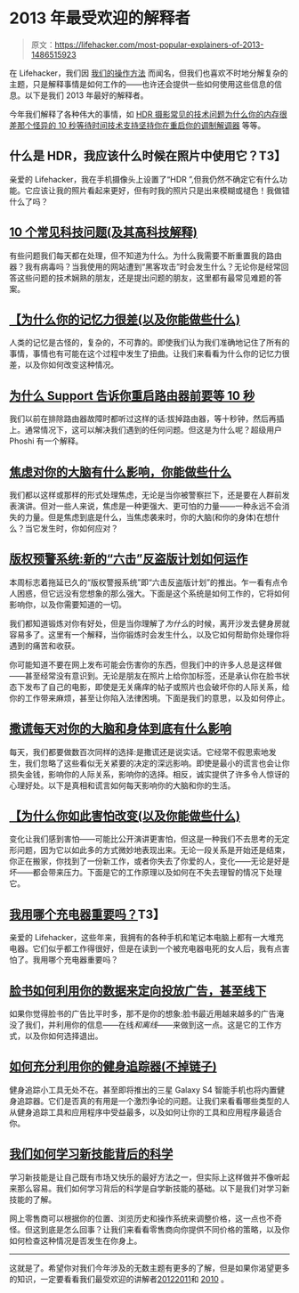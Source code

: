 # 2013 年最受欢迎的解释者

> 原文：<https://lifehacker.com/most-popular-explainers-of-2013-1486515923>

在 Lifehacker，我们因 [我们的操作方法](https://lifehacker.com/most-popular-how-to-guides-of-2013-1474868022) 而闻名，但我们也喜欢不时地分解复杂的主题，只是解释事情是如何工作的——也许还会提供一些如何使用这些信息的信息。以下是我们 2013 年最好的解释者。



今年我们解释了各种伟大的事情，如 [HDR 摄影](https://lifehacker.com/what-is-hdr-and-when-should-i-use-it-in-my-photos-5991508)[常见的技术问题](http://lifehacker.com/10-common-tech-questions-and-their-high-tech-explanati-1411081494)[为什么你的内存很差](http://lifehacker.com/why-your-memory-sucks-and-what-you-can-do-about-it-596782066)[那个怪异的 10 秒等待时间技术支持坚持你在重启你的调制解调器](http://lifehacker.com/why-support-tells-you-to-wait-10-seconds-before-rebooti-836539426) 等等。

## 什么是 HDR，我应该什么时候在照片中使用它？T3】

亲爱的 Lifehacker，我在手机摄像头上设置了“HDR ”,但我仍然不确定它有什么功能。它应该让我的照片看起来更好，但有时我的照片只是出来模糊或褪色！我做错什么了吗？

## [10 个常见科技问题(及其高科技解释)](http://lifehacker.com/10-common-tech-questions-and-their-high-tech-explanati-1411081494)

有些问题我们每天都在处理，但不知道为什么。为什么我需要不断重置我的路由器？我有病毒吗？当我使用的网站遭到“黑客攻击”时会发生什么？无论你是经常回答这些问题的技术娴熟的朋友，还是提出问题的朋友，这里都有最常见难题的答案。

## [【为什么你的记忆力很差(以及你能做些什么)](http://lifehacker.com/why-your-memory-sucks-and-what-you-can-do-about-it-596782066)

人类的记忆是古怪的，复杂的，不可靠的。即使我们认为我们准确地记住了所有的事情，事情也有可能在这个过程中发生了扭曲。让我们来看看为什么你的记忆力很差，以及你如何改变这种情况。

## [为什么 Support 告诉你重启路由器前要等 10 秒](http://lifehacker.com/why-support-tells-you-to-wait-10-seconds-before-rebooti-836539426)

我们以前在排除路由器故障时都听过这样的话:拔掉路由器，等十秒钟，然后再插上。通常情况下，这可以解决我们遇到的任何问题。但这是为什么呢？超级用户 Phoshi 有一个解释。

## [焦虑对你的大脑有什么影响，你能做些什么](http://lifehacker.com/what-anxiety-actually-does-to-you-and-what-you-can-do-a-1468128356)

我们都以这样或那样的形式处理焦虑，无论是当你被警察拦下，还是要在人群前发表演讲。但对一些人来说，焦虑是一种更强大、更可怕的力量——一种永远不会消失的力量。但是焦虑到底是什么，当焦虑袭来时，你的大脑(和你的身体)在想什么？当它发生时，你如何应对？

## [版权预警系统:新的“六击”反盗版计划如何运作](https://lifehacker.com/the-copyright-alert-system-how-the-new-six-strikes-a-5986961)

本周标志着拖延已久的“版权警报系统”即“六击反盗版计划”的推出。乍一看有点令人困惑，但它远没有您想象的那么强大。下面是这个系统是如何工作的，它将如何影响你，以及你需要知道的一切。

我们都知道锻炼对你有好处，但是当你理解了*为什么*的时候，离开沙发去健身房就容易多了。这里有一个解释，当你锻炼时会发生什么，以及它如何帮助你处理你将遇到的痛苦和收获。

你可能知道不要在网上发布可能会伤害你的东西，但我们中的许多人总是这样做——甚至经常没有意识到。无论是朋友在照片上给你加标签，还是承认你在脸书状态下发布了自己的电影，即使是无关痛痒的帖子或照片也会破坏你的人际关系，给你的工作带来麻烦，甚至让你陷入法律困境。下面是我们的意思，以及如何停止。

## [撒谎每天对你的大脑和身体到底有什么影响](http://lifehacker.com/what-lying-actually-does-to-your-brain-and-body-every-d-5968613)

每天，我们都要做数百次同样的选择:是撒谎还是说实话。它经常不假思索地发生，我们忽略了这些看似无关紧要的决定的深远影响。即使是最小的谎言也会让你损失金钱，影响你的人际关系，影响你的选择。相反，诚实提供了许多令人惊讶的心理好处。以下是真相和谎言如何每天影响你的大脑和你的生活。

## [【为什么你如此害怕改变(以及你能做些什么)](http://lifehacker.com/why-youre-so-afraid-of-change-and-what-you-can-do-abou-5982622)

变化让我们感到害怕——可能比公开演讲更害怕，但这是一种我们不去思考的无定形问题，因为它以如此多的方式微妙地表现出来。无论一段关系是开始还是结束，你正在搬家，你找到了一份新工作，或者你失去了你爱的人，变化——无论是好是坏——都会带来压力。下面是它的工作原理以及如何在不失去理智的情况下处理它。

## [我用哪个充电器重要吗？](http://lifehacker.com/does-it-matter-which-charger-i-use-922783980)T3】

亲爱的 Lifehacker，这些年来，我拥有的各种手机和笔记本电脑上都有一大堆充电器。它们似乎都工作得很好，但是在读到一个被充电器电死的女人后，我有点害怕了。我用哪个充电器重要吗？

## [脸书如何利用你的数据来定向投放广告，甚至线下](http://lifehacker.com/how-facebook-uses-your-data-to-target-ads-even-offline-5994380)

如果你觉得脸书的广告比平时多，那不是你的想象:脸书最近用越来越多的广告淹没了我们，并利用你的信息——在线*和离线*——来做到这一点。这是它的工作方式，以及你如何选择退出。

## [如何充分利用你的健身追踪器(不掉链子)](http://lifehacker.com/how-to-make-the-most-of-your-fitness-tracker-without-f-5994256)

健身追踪小工具无处不在。甚至即将推出的三星 Galaxy S4 智能手机也将内置健身追踪器。它们是否真的有用是一个激烈争论的问题。让我们来看看哪些类型的人从健身追踪工具和应用程序中受益最多，以及如何让你的工具和应用程序最适合你。

## [我们如何学习新技能背后的科学](http://lifehacker.com/the-science-behind-how-we-learn-new-skills-908488422)

学习新技能是让自己既有市场又快乐的最好方法之一，但实际上这样做并不像听起来那么容易。我们如何学习背后的科学是自学新技能的基础。以下是我们对学习新技能的了解。

网上零售商可以根据你的位置、浏览历史和操作系统来调整价格，这一点也不奇怪。但这到底是怎么回事？让我们来看看零售商向你提供不同价格的策略，以及你如何检查这种情况是否发生在你身上。

* * *

这就是了。希望你对我们今年涉及的无数主题有更多的了解，但是如果你渴望更多的知识，一定要看看我们最受欢迎的讲解者[2012](https://lifehacker.com/the-most-popular-explainers-of-2012-5969597)[2011](http://lifehacker.com/most-popular-explainers-of-2011-5870661)和 [2010](http://lifehacker.com/most-popular-explainers-of-2010-5716176) 。